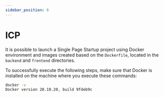 ```yaml
---
sidebar_position: 6
---
```


# ICP

It is possible to launch a Single Page Startup project using Docker environment and images created based on the `Dockerfile`, located in the `backend` and `frontend` directories.

To successfully execute the following steps, make sure that Docker is installed on the machine where you execute these commands:

```bash title="in any folder"
docker -v
Docker version 20.10.20, build 9fdeb9c
```
